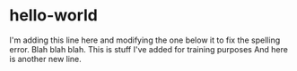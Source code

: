 # hello-world
I'm adding this line here and modifying the one below it to fix the spelling error.
Blah blah blah.
This is stuff I've added for training purposes
And here is another new line.
